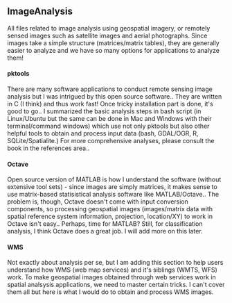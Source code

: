 ## ImageAnalysis
All files related to image analysis using geospatial imagery, or remotely sensed images such as satellite images and aerial photographs. Since images take a simple structure (matrices/matrix tables), they are generally easier to analyze and we have so many options for applications to analyze them!

#### pktools
There are many software applications to conduct remote sensing image analysis but I was intrigued by this open source software.. They are written in C (I think) and thus work fast! Once tricky installation part is done, it's good to go.. I summarized the basic analysis steps in bash script (in Linux/Ubuntu but the same can be done in Mac and Windows with their terminal/command windows) which use not only pktools but also other helpful tools to obtain and process input data (bash, GDAL/OGR, R, SQLite/Spatialite.) For more comprehensive analyses, please consult the book in the references area..

#### Octave
Open source version of MATLAB is how I understand the software (without extensive tool sets) - since images are simply matrices, it makes sense to use matrix-based statisistical analysis software like MATLAB/Octave.. The problem is, though, Octave doesn't come with input conversion components, so processing geospatial images (images/matrix data with spatial reference system information, projection, location/XY) to work in Octave isn't easy.. Perhaps, time for MATLAB? Still, for classification analysis, I think Octave does a great job. I will add more on this later.

#### WMS
Not exactly about analysis per se, but I am adding this section to help users understand how WMS (web map services) and it's siblings (WMTS, WFS) work. To make geospatial images obtained through web services work in spatial analsysis applications, we need to master certain tricks. I can't cover them all but here is what I would do to obtain and process WMS images.
